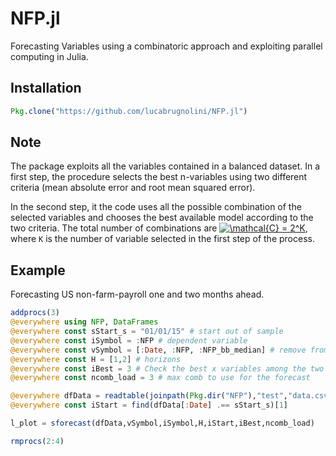 # NFP.jl
Forecasting Variables using a combinatoric approach and exploiting parallel computing in Julia.

## Installation
```julia
Pkg.clone("https://github.com/lucabrugnolini/NFP.jl")
```

## Note
The package exploits all the variables contained in a balanced dataset. In a first step, the procedure selects the best n-variables using two different criteria (mean absolute error and root mean squared error). 

In the second step, it the code uses all the possible combination of the selected variables and chooses the best available model according to the two criteria. The total number of combinations are <a href="https://www.codecogs.com/eqnedit.php?latex=\mathcal{C}&space;=&space;2^K" target="_blank"><img src="https://latex.codecogs.com/gif.latex?\mathcal{C}&space;=&space;2^K" title="\mathcal{C} = 2^K" /></a>, where `K` is the number of variable selected in the first step of the process.

## Example
Forecasting US non-farm-payroll one and two months ahead.
```julia
addprocs(3)
@everywhere using NFP, DataFrames
@everywhere const sStart_s = "01/01/15" # start out of sample
@everywhere const iSymbol = :NFP # dependent variable
@everywhere const vSymbol = [:Date, :NFP, :NFP_bb_median] # remove from dataset (non-numerical and dep. var.)
@everywhere const H = [1,2] # horizons
@everywhere const iBest = 3 # Check the best x variables among the two criteria
@everywhere const ncomb_load = 3 # max comb to use for the forecast

@everywhere dfData = readtable(joinpath(Pkg.dir("NFP"),"test","data.csv"), header = true)
@everywhere const iStart = find(dfData[:Date] .== sStart_s)[1]

l_plot = sforecast(dfData,vSymbol,iSymbol,H,iStart,iBest,ncomb_load)

rmprocs(2:4)

```
